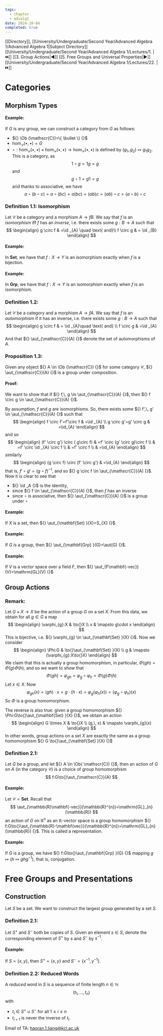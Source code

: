 ```yaml
---
tags:
  - chapter
  - advalg1
date: 2024-10-04
completed: true
---
```

[[Directory]], [[University/Undergraduate/Second Year/Advanced Algebra 1/Advanced Algebra 1|Subject Directory]]
[[University/Undergraduate/Second Year/Advanced Algebra 1/Lectures/1. |🞀🞀]] [[3. Group Actions|◀]] [[5. Free Groups and Universal Properties|▶]] [[University/Undergraduate/Second Year/Advanced Algebra 1/Lectures/22. |🞂🞂]]
# Categories
## Morphism Types
#### Example:
If ${} G$ is any group, we can construct a category from $G$ as follows:
- ${} \Ob (\mathscr{C})=\{ \bullet \} {}$
- ${} \hom _{\mathscr{C}}(\bullet,\, \bullet)=G {}$
- ${} \circ :\hom _{\mathscr{C}}(\bullet,\, \bullet)\times \hom _{\mathscr{C}}(\bullet,\, \bullet)\to{}\hom _{\mathscr{C}}(\bullet,\, \bullet) {}$ is defined by ${} (g_{1},\, g_{2})\mapsto g_{1}g_{2} {}$.
This is a category, as
$$
1\circ g=1g=g
$$
and
$$
g \circ  1=g1=g
$$
and thanks to associative, we have
$$
a \circ (b\circ c)
=a \circ (bc)=a(bc)=(ab)c=(a b) \circ c=(a \circ  b) \circ  c
$$
### Definition 1.1: Isomorphism
Let $\mathscr{C} {}$ be a category and a morphism ${} A \to{f}B {}$. We say that $f$ is an *isomorphism* iff $f$ has an *inverse*, i.e. there exists some $g:B\to{}A {}$ such that
$$
\begin{align}
g \circ f & =\id _{A} \quad \text{ and}\\
 f \circ g  & = \id _{B}
\end{align}
$$
#### Example:
In $\mathbf{Set}  {}$, we have that $f:X\to{}Y {}$ is an isomorphism exactly when $f$ is a bijection. 
#### Example:
In $\mathbf{Grp} {}$, we have that $f:X\to{}Y {}$ is an isomorphism exactly when $f {}$ is an isomorphism.
### Definition 1.2:
Let ${} \mathscr{C} {}$ be a category and a morphism ${} A \to{f}A {}$. We say that $f$ is an *automorphism* if it has an inverse, i.e. there exists some ${} g :B\to{}A {}$ such that
$$
\begin{align}
g \circ  f  & = \id _{A}\quad \text{ and} \\
 f \circ g & =\id _{A}
\end{align}
$$
And that ${} \aut_{\mathscr{C}}(A) {}$ denote the set of automorphisms of $A$.
### Proposition 1.3:
Given any object ${} A \in \Ob (\mathscr{C}) {}$ for some category $\mathscr{C} {}$, ${} \aut_{\mathscr{C}}(A) {}$ is a group under composition.
#### Proof:
We want to show that if ${} f,\, g \in \aut_{\mathscr{C}}(A) {}$, then ${} f \circ g \in \aut_{\mathscr{C}}(A) {}$.

By assumption, $f$ and $g$ are isomorphisms. So, there exists some ${} f',\, g' \in \aut_{\mathscr{C}}(A) {}$ such that
$$
\begin{align}
f \circ f'=f'\circ f & =\id _{A} \\
 g \circ  g'=g' \circ  g & =\id_{A}
\end{align}
$$
and so
$$
\begin{align}
 (f' \circ  g') \circ ( g\circ f)  & =f' \circ (g' \circ  g)\circ f \\
  & =f' \circ  \id _{A} \circ  f \\
  & =f' \circ  f \\
  & =\id_{A} 
 \end{align}
$$
similarly
$$
\begin{align}
(g \circ f) \circ (f' \circ  g') & =\id_{A}
\end{align}
$$
that is, ${} f' \circ g'=(g \circ  f)^{-1} {}$, and so ${} g \circ  f \in \aut_{\mathscr{C}}(A) {}$.
Now it is clear to see that 
- ${} \id _A {}$ is the identity, 
- since ${} f \in \aut_{\mathscr{C}}(A) {}$, then $f$ has an inverse
- since $\circ$ is associative, then ${} \aut_{\mathscr{C}}(A) {}$ is a group under $\circ {}$
#### Example:
If ${} X$ is a set, then ${} \aut_{\mathbf{Set} }(X)=S_{X} {}$.
#### Example:
If ${} G {}$ is a group, then ${} \aut_{\mathbf{Grp} }(G)=\aut(G) {}$.
#### Example:
If $V$ is a vector space over a field $F$, then ${} \aut_{F\mathbf{-vec}}(V)=\mathrm{GL}(V) {}$
## Group Actions
### Remark:
Let ${} G \times X \to{}X {}$ be the action of a group ${} G$ on a set $X$. From this data, we obtain for all ${} g \in G {}$ a map 
$$
\begin{align}
 \varphi_{g}:X & \to{}X   \\
 x & \mapsto g\cdot x
 \end{align}
$$
This is bijective, i.e. ${} \varphi_{g} \in \aut_{\mathbf{Set} }(X) {}$. Now we consider
$$
\begin{align}
\Phi:G & \to{}\aut_{\mathbf{Set} }(X) \\
  g &  \mapsto (\varphi_{g}:X\to{}X)
\end{align}
$$
We claim that this is actually a group homomorphism, in particular, ${} \Phi(gh)=\Phi(g)\Phi(h) {}$, and so we want to show that
$$
\Phi(gh)=\varphi_{gh}=\varphi_{g} \circ  \varphi_{h}=\Phi(g) \Phi(h)
$$
Let ${} x \in X {}$. Now
$$
\varphi_{gh}(x)=(gh) \cdot x=g\cdot (h\cdot x)=\varphi_{g}(\varphi_{h}(x))=(\varphi_{g}\circ \varphi_{h})(x)
$$
So $\Phi$ is a group homomorphism.

The reverse is also true: given a group homomorphism ${} \Phi:G\to{}\aut_{\mathbf{Set} }(X) {}$, we obtain an action 
$$
\begin{align}
G \times  X  & \to{}X \\
 (g,\, x)  & \mapsto \varphi_{g}(x)
\end{align}
$$
In other words, group actions on a set $X$ are exactly the same as a group homomorphism ${} G \to{}\aut_{\mathbf{Set} }(X) {}$
### Definition 2.1:
Let $G$ be a group, and let ${} A \in \Ob( \mathscr{C}) {}$, then an action of $G$ on $A$ (in the category $\mathscr{C} {}$) is a choice of group homomorphism
$$
f:G\to{}\aut_{\mathscr{C}}(A)
$$
#### Example:
Let ${} \mathscr{C}=\mathbf{Set}  {}$. Recall that 
$$
\aut_{\mathbb{R}\mathbf{-vec}}(\mathbb{R}^{n})=\mathrm{GL}_{n}(\mathbb{R})
$$
an action of $G$ on ${} \mathbb{R}^{n} {}$ as an $\mathbb{R}$-vector space is a group homomorphism ${} f:G\to{}\aut_{\mathbb{R}-\mathbf{vec}}(\mathbb{R}^{n})=\mathrm{GL}_{n}(\mathbb{R}) {}$. This is called a representation. 
#### Example:
If $G$ is a group, we have ${} f:G\to{}\aut_{\mathbf{Grp} }(G) {}$ mapping ${} g \mapsto (h\mapsto ghg^{-1}) {}$, that is, conjugation.
# Free Groups and Presentations
## Construction
Let $S$ be a set. We want to construct the largest group generated by a set $S$. 
### Definition 2.1:
Let $S^{+}$ and ${} S^{-}$ both be copies of $S {}$. Given an element ${} s \in S {}$, denote the corresponding element of ${} S^{+}$ by $s$ and ${} S^{-}$ by $s^{-1} {}$.
#### Example:
If ${} S=\{ x,\, y \} {}$, then ${} S^{+}=\{ x,\, y \} {}$ and ${} S^{-}=\{ x^{-1},\, y^{-1} \} {}$.
### Definition 2.2: Reduced Words
A *reduced word* in ${} S {}$ is a sequence of finite length ${} n \in \mathbb{N} {}$ 
$$
(t_{1},\,\dots,\,t_{n})
$$
with 
- ${} t_{i} \in S^{+} \cup S^{-} {}$ for all ${} 1\leq {} i\leq n {}$
- ${} t_{i+1} {}$ is never the inverse of ${} t_{i}$.

Email of TA: haoran.1.liang@kcl.ac.uk